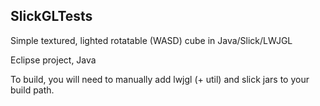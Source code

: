 SlickGLTests
------------

Simple textured, lighted rotatable (WASD) cube in Java/Slick/LWJGL

Eclipse project, Java

To build, you will need to manually add lwjgl (+ util) and slick jars to your build path.

